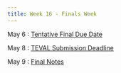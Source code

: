 ```yaml
---
title: Week 16 - Finals Week
---
```


May 6
: [Tentative Final Due Date](#)

May 8
: [TEVAL Submission Deadline](#)

May 9
: [Final Notes](#)
